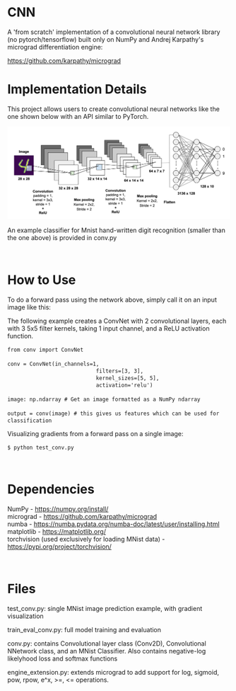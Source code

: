 <h1>CNN</h1>
A 'from scratch' implementation of a convolutional neural network library (no pytorch/tensorflow) built only on NumPy and Andrej Karpathy's micrograd differentiation engine:

https://github.com/karpathy/micrograd

<h1>Implementation Details</h1>
This project allows users to create convolutional neural networks like the one shown below with an API similar to PyTorch.


![alt text](./conv_net_example.png)



An example classifier for Mnist hand-written digit recognition (smaller than the one above) is provided in conv.py

<br>
<h1>How to Use</h1>
To do a forward pass using the network above, simply call it on an input image like this:


The following example creates a ConvNet with 2 convolutional layers, each with 3 5x5 filter kernels, 
taking 1 input channel, and a ReLU activation function.

```
from conv import ConvNet

conv = ConvNet(in_channels=1,
                            filters=[3, 3],
                            kernel_sizes=[5, 5],
                            activation='relu')

image: np.ndarray # Get an image formatted as a NumPy ndarray

output = conv(image) # this gives us features which can be used for classification

```


Visualizing gradients from a forward pass on a single image:

```
$ python test_conv.py
```

<br>
<h1>Dependencies</h1>

NumPy - https://numpy.org/install/  
micrograd - https://github.com/karpathy/micrograd  
numba - https://numba.pydata.org/numba-doc/latest/user/installing.html  
matplotlib - https://matplotlib.org/  
torchvision (used exclusively for loading MNist data) - https://pypi.org/project/torchvision/  

<br>


<h1>Files</h1>

test_conv.py: single MNist image prediction example, with gradient visualization

train_eval_conv.py: full model training and evaluation

conv.py: contains Convolutional layer class (Conv2D), Convolutional NNetwork class, and an MNist Classifier. 
Also contains negative-log likelyhood loss and softmax functions

engine_extension.py: extends micrograd to add support for log, sigmoid, pow, rpow, e^x, >=, <= operations.
